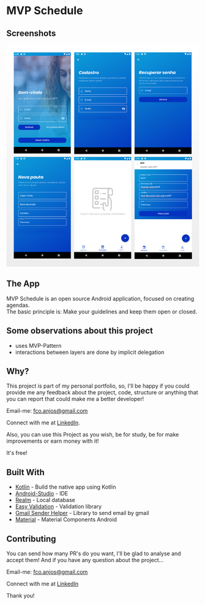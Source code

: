 # MVP Schedule

## Screenshots
![alt text](https://github.com/FranciscoTavares/mvp_example/blob/master/screens/screenshots.jpg?raw=true "")

## The App
MVP Schedule is an open source Android application, focused on creating agendas.\
The basic principle is: Make your guidelines and keep them open or closed.


## Some observations about this project
- uses MVP-Pattern
- interactions between layers are done by implicit delegation


## Why?

This project is part of my personal portfolio, so, I'll be happy if you could provide me any feedback about the project, code, structure or anything that you can report that could make me a better developer!

Email-me: fco.anjos@gmail.com

Connect with me at [LinkedIn](https://www.linkedin.com/in/fcoanjos/).

Also, you can use this Project as you wish, be for study, be for make improvements or earn money with it!

It's free!

## Built With

- [Kotlin](https://kotlinlang.org) - Build the native app using Kotlin
- [Android-Studio](https://developer.android.com/studio) - IDE
- [Realm](https://realm.io/docs/kotlin/latest/) - Local database
- [Easy Validation](https://github.com/wajahatkarim3/EasyValidation) - Validation library
- [Gmail Sender Helper](https://github.com/tntkhang/gmail-sender-helper) - Library to send email by gmail
- [Material](https://github.com/material-components/material-components-android) - Material Components Android


## Contributing

You can send how many PR's do you want, I'll be glad to analyse and accept them! And if you have any question about the project...

Email-me: fco.anjos@gmail.com

Connect with me at [LinkedIn](https://www.linkedin.com/in/fcoanjos/)

Thank you!
